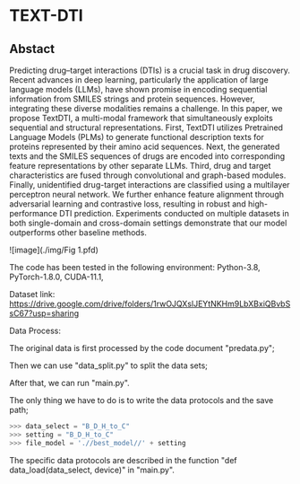 # TEXT-DTI

## Abstact
Predicting drug–target interactions (DTIs) is a crucial task in drug discovery. Recent advances in deep learning, particularly the application of large language models (LLMs), have shown promise in encoding sequential information from SMILES strings and protein sequences. However, integrating these diverse modalities remains a challenge. In this paper, we propose TextDTI, a multi-modal framework that simultaneously exploits sequential and structural representations. First, TextDTI utilizes Pretrained Language Models (PLMs) to generate functional description texts for proteins represented by their amino acid sequences. Next, the generated texts and the SMILES sequences of drugs are encoded into corresponding feature representations by other separate LLMs. Third, drug and target characteristics are fused through convolutional and graph-based modules. Finally, unidentified drug-target interactions are classified using a multilayer perceptron neural network. We further enhance feature alignment through adversarial learning and contrastive loss, resulting in robust and high-performance DTI prediction. Experiments conducted on multiple datasets in both single-domain and cross-domain settings demonstrate that our model outperforms other baseline methods. 

![image](./img/Fig 1.pfd)


The code has been tested in the following environment:
Python-3.8,
PyTorch-1.8.0,
CUDA-11.1,

Dataset link: https://drive.google.com/drive/folders/1rwOJQXslJEYtNKHm9LbXBxiQBvbSsC67?usp=sharing

Data Process:

The original data is first processed by the code document "predata.py";

Then we can use "data_split.py" to split the data sets; 
              
After that, we can run "main.py".

The only thing we have to do is to write the data protocols and the save path;
              
```python
>>> data_select = "B_D_H_to_C"
>>> setting = "B_D_H_to_C"
>>> file_model = './/best_model//' + setting
```

The specific data protocols are described in the function "def data_load(data_select, device)" in "main.py".
